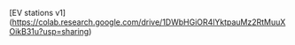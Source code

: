 [EV stations v1] (https://colab.research.google.com/drive/1DWbHGiOR4lYktpauMz2RtMuuXOikB31u?usp=sharing)
